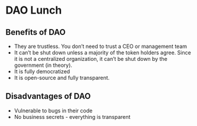 # DAO Lunch

## Benefits of DAO
- They are trustless. You don’t need to trust a CEO or management team
- It can’t be shut down unless a majority of the token holders agree. Since it is not a centralized organization, it can’t be shut down by the government (in theory).
- It is fully democratized
- It is open-source and fully transparent.

## Disadvantages of DAO
- Vulnerable to bugs in their code
- No business secrets - everything is transparent